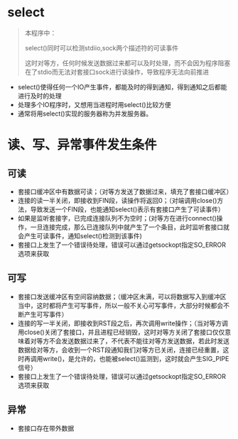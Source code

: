 # select

>本程序中：
>
>select()同时可以检测stdiio,sock两个描述符的可读事件
>
>这时对等方，任何时候发送数据过来都可以及时处理，而不会因为程序阻塞在了stdio而无法对套接口sock进行读操作，导致程序无法向前推进


- select()使得任何一个IO产生事件，都能及时的得到通知，得到通知之后都能进行及时的处理
- 处理多个IO程序时，又想用当进程时用select()比较方便
- 通常将用select()实现的服务器称为并发服务器。

# 读、写、异常事件发生条件

## 可读

- 套接口缓冲区中有数据可读；（对等方发送了数据过来，填充了套接口缓冲区）
- 连接的读一半关闭，即接收到FIN段，读操作将返回0；（对端调用close()方法，导致发送一个FIN段，也能通知select()表示有套接口产生了可读事件）
- 如果是监听套接字，已完成连接队列不为空时；(对等方在进行connect()操作，一旦连接完成，那么已连接队列中就产生了一个条目，此时监听套接口就会产生可读事件，通知select()检测到该事件)
- 套接口上发生了一个错误待处理，错误可以通过getsockopt指定SO_ERROR选项来获取

## 可写

- 套接口发送缓冲区有空间容纳数据；（缓冲区未满，可以将数据写入到缓冲区当中，这时都将产生可写事件，所以一般不关心可写事件，大部分时候都会不断产生可写事件）
- 连接的写一半关闭，即接收到RST段之后，再次调用write操作；（当对等方调用close()关闭了套接口，并且进程已经销毁，这时对等方关闭了套接口仅仅意味着对等方不会发送数据过来了，不代表不能往对等方发送数据，若此时发送数据给对等方，会收到一个RST段通知我们对等方已关闭，连接已经重置，这时再调用write()，是允许的，也能被select()监测到，这时就会产生SIG_PIPE信号）
- 套接口上发生了一个错误待处理，错误可以通过getsockopt指定SO_ERROR选项来获取

## 异常

- 套接口存在带外数据

